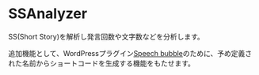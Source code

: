 # SSAnalyzer

SS(Short Story)を解析し発言回数や文字数などを分析します。

追加機能として、WordPressプラグイン[Speech bubble](https://ja.wordpress.org/plugins/speech-bubble/)のために、予め定義された名前からショートコードを生成する機能をもたせます。
